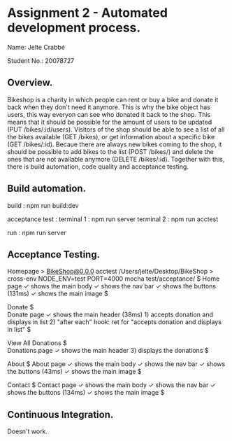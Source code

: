 # Assignment 2 - Automated development process.

Name: Jelte Crabbé

Student No.:  20078727

## Overview.

Bikeshop is a charity in which people can rent or buy a bike and donate it back when they don't need it anymore. This is why the bike object has users, this way everyon can see who donated it back to the shop. This means that it should be possible for the amount of users to be updated (PUT /bikes/:id/users). Visitors of the shop should be able to see a list of all the bikes available (GET /bikes), or get information about a specific bike (GET /bikes/:id). Becaue there are always new bikes coming to the shop, it should be possible to add bikes to the list (POST /bikes/) and delete the ones that are not available anymore (DELETE /bikes/:id). Together with this, there is build automation, code quality and acceptance testing.

## Build automation.

build : npm run build:dev

acceptance test : 
          terminal 1 : npm run server
          terminal 2 : npm run acctest

run : npm run server
          

## Acceptance Testing.

Homepage
     > BikeShop@0.0.0 acctest /Users/jelte/Desktop/BikeShop
     > cross-env NODE_ENV=test PORT=4000 mocha test/acceptance/
     $ 
  Home page
    ✓ shows the main body
    ✓ shows the nav bar
    ✓ shows the buttons (131ms)
    ✓ shows the main image
    $

Donate
$         
  Donate page
    ✓ shows the main header (38ms)
    1) accepts donation and displays in list
    2) "after each" hook: ret for "accepts donation and displays in list"
$

View All Donations
$         
  Donations page
    ✓ shows the main header
    3) displays the donations
$

About 
$
  About page
    ✓ shows the main body
    ✓ shows the nav bar
    ✓ shows the buttons (43ms)
    ✓ shows the main image
$

Contact
$
  Contact page
    ✓ shows the main body
    ✓ shows the nav bar
    ✓ shows the buttons (134ms)
    ✓ shows the main image
$

## Continuous Integration.

Doesn't work.


